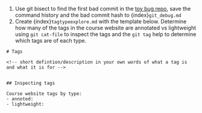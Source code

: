 1. Use git bisect to find the first bad commit in the [toy bug repo](https://github.com/introcompsys/toy_bug), save the command history and the bad commit hash to {index}`git_debug.md`
2. Create {index}`tagtypeexplore.md`  with the template below. Determine how  many of the tags in the course website are annotated vs lightweight using `git cat-file` to  inspect the tags and the `git tag` help to determine which tags are of each type. 


```
# Tags

<!-- short defintion/description in your own words of what a tag is and what it is for -->


## Inspecting tags

Course website tags by type: 
- annoted:
- lightweight: 
```